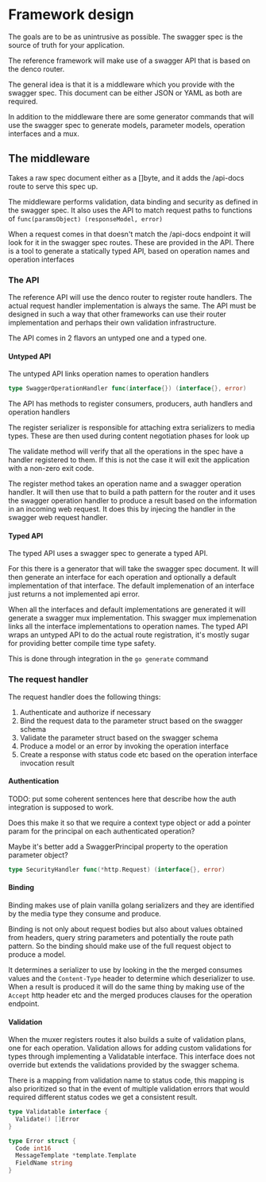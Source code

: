 # Framework design

The goals are to be as unintrusive as possible. The swagger spec is the source of truth for your application.

The reference framework will make use of a swagger API that is based on the denco router.

The general idea is that it is a middleware which you provide with the swagger spec.
This document can be either JSON or YAML as both are required.

In addition to the middleware there are some generator commands that will use the swagger spec to generate models, parameter models, operation interfaces and a mux.

## The middleware

Takes a raw spec document either as a []byte, and it adds the /api-docs route to serve this spec up.

The middleware performs validation, data binding and security as defined in the swagger spec. 
It also uses the API to match request paths to functions of `func(paramsObject) (responseModel, error)`

When a request comes in that doesn't match the /api-docs endpoint it will look for it in the swagger spec routes.
These are provided in the API. There is a tool to generate a statically typed API, based on operation names and 
operation interfaces

### The API

The reference API will use the denco router to register route handlers.
The actual request handler implementation is always the same.  The API must be designed in such a way that other frameworks can use their router implementation
and perhaps their own validation infrastructure.

The API comes in 2 flavors an untyped one and a typed one. 

#### Untyped API

The untyped API links operation names to operation handlers

```go
type SwaggerOperationHandler func(interface{}) (interface{}, error)
```

The API has methods to register consumers, producers, auth handlers and operation handlers

The register serializer is responsible for attaching extra serializers to media types. These are then used during content negotiation phases for look up 

The validate method will verify that all the operations in the spec have a handler registered to them. 
If this is not the case it will exit the application with a non-zero exit code.

The register method takes an operation name and a swagger operation handler. 
It will then use that to build a path pattern for the router and it uses the swagger operation handler to produce a result
based on the information in an incoming web request. It does this by injecing the handler in the swagger web request handler.

#### Typed API

The typed API uses a swagger spec to generate a typed API. 

For this there is a generator that will take the swagger spec document.
It will then generate an interface for each operation and optionally a default implementation of that interface.
The default implemenation of an interface just returns a not implemented api error.

When all the interfaces and default implementations are generated it will generate a swagger mux implementation.
This swagger mux implemenation links all the interface implementations to operation names. 
The typed API wraps an untyped API to do the actual route registration, it's mostly sugar for providing better compile time type safety.

This is done through integration in the `go generate` command

### The request handler

The request handler does the following things:

1. Authenticate and authorize if necessary
2. Bind the request data to the parameter struct based on the swagger schema
3. Validate the parameter struct based on the swagger schema
4. Produce a model or an error by invoking the operation interface
5. Create a response with status code etc based on the operation interface invocation result

#### Authentication

TODO: put some coherent sentences here that describe how the auth integration is supposed to work.

Does this make it so that we require a context type object or add a pointer param for the principal on each authenticated operation? 

Maybe it's better add a SwaggerPrincipal property to the operation parameter object?

```go
type SecurityHandler func(*http.Request) (interface{}, error)
```

#### Binding

Binding makes use of plain vanilla golang serializers and they are identified by the media type they consume and produce. 

Binding is not only about request bodies but also about values obtained from headers, query string parameters and potentially the route path pattern. So the binding should make use of the full request object to produce a model.

It determines a serializer to use by looking in the the merged consumes values and the `Content-Type` header to determine which deserializer to use.  
When a result is produced it will do the same thing by making use of the `Accept` http header etc and the merged produces clauses for the operation endpoint. 

#### Validation 

When the muxer registers routes it also builds a suite of validation plans, one for each operation. 
Validation allows for adding custom validations for types through implementing a Validatable interface. This interface does not override but extends the validations provided by the swagger schema. 

There is a mapping from validation name to status code, this mapping is also prioritized so that in the event of multiple validation errors that would required different status codes we get a consistent result. 

```go
type Validatable interface {
  Validate() []Error
}

type Error struct {
  Code int16
  MessageTemplate *template.Template
  FieldName string
}
```


